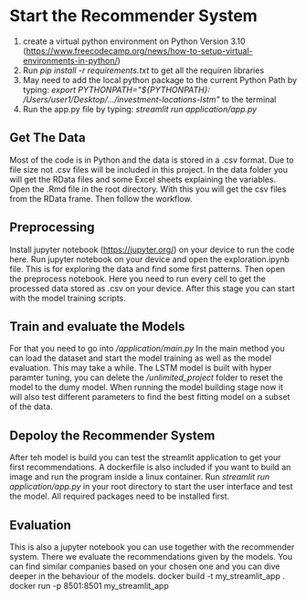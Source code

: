 # Start the Recommender System

1. create a virtual python environment on Python Version
   3.10 (https://www.freecodecamp.org/news/how-to-setup-virtual-environments-in-python/)
2. Run *pip install -r requirements.txt* to get all the requiren libraries
3. May need to add the local python package to the current Python Path by typing: *export PYTHONPATH="${PYTHONPATH}:
   /Users/user1/Desktop/.../investment-locations-lstm"* to the terminal
4. Run the app.py file by typing: *streamlit run application/app.py*


## Get The Data
Most of the code is in Python and the data is stored in a .csv format. Due to file size not .csv files will be included
in this project. In the data folder you will get the RData files and some Excel sheets explaining the variables. Open the
.Rmd file in the root directory. With this you will get the csv files from the RData frame. Then follow the workflow.


## Preprocessing
Install jupyter notebook (https://jupyter.org/) on your device to run the code here. Run jupyter notebook on your device
and open the exploration.ipynb file. This is for exploring the data and find some first patterns. Then open the preprocess
notebook. Here you need to run every cell to get the processed data stored as .csv on your device. After this stage you can start
with the model training scripts.

## Train and evaluate the Models

For that you need to go into */application/main.py* In the main method you can load the dataset and start the model
training as well as the model evaluation. This may take a while.
The LSTM model is built with hyper paramter tuning, you can delete the */unlimited_project* folder to reset the model to
the dumy model. When running the model building stage now it will also test different parameters to find the best
fitting
model on a subset of the data.

## Depoloy the Recommender System
After teh model is build you can test the streamlit application to get your first recommendations. A dockerfile is also
included if you want to build an image and run the program inside a linux container. Run *streamlit run application/app.py*
in your root directory to start the user interface and test the model. All required packages need to be installed first.



## Evaluation
This is also a jupyter notebook you can use together with the recommender system. There we evaluate the recommendations
given by the models. You can find similar companies based on your chosen one and you can dive deeper in the behaviour of the models.
docker build -t my_streamlit_app .
docker run -p 8501:8501 my_streamlit_app
